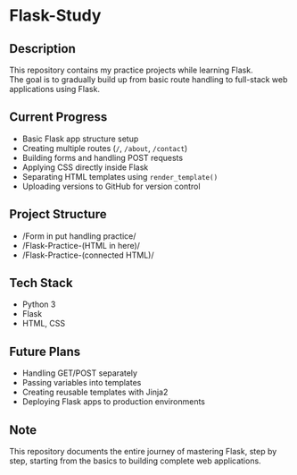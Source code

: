 # Flask-Study

## Description
This repository contains my practice projects while learning Flask.  
The goal is to gradually build up from basic route handling to full-stack web applications using Flask.

## Current Progress
- Basic Flask app structure setup
- Creating multiple routes (`/`, `/about`, `/contact`)
- Building forms and handling POST requests
- Applying CSS directly inside Flask
- Separating HTML templates using `render_template()`
- Uploading versions to GitHub for version control

## Project Structure
- /Form in put handling practice/
- /Flask-Practice-(HTML in here)/
- /Flask-Practice-(connected HTML)/

## Tech Stack
- Python 3
- Flask
- HTML, CSS

## Future Plans
- Handling GET/POST separately
- Passing variables into templates
- Creating reusable templates with Jinja2
- Deploying Flask apps to production environments

## Note
This repository documents the entire journey of mastering Flask, step by step, starting from the basics to building complete web applications.

